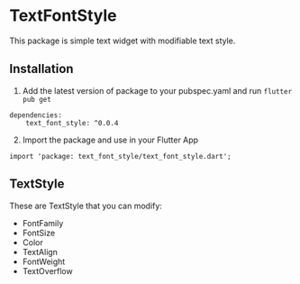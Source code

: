 # TextFontStyle
This package is simple text widget with modifiable text style.

## Installation
1. Add the latest version of package to your pubspec.yaml and run ```flutter pub get```
```
dependencies:
    text_font_style: ^0.0.4
```
2. Import the package and use in your Flutter App
```
import 'package: text_font_style/text_font_style.dart';
```

## TextStyle
These are TextStyle that you can modify:
* FontFamily
* FontSize
* Color
* TextAlign
* FontWeight
* TextOverflow
